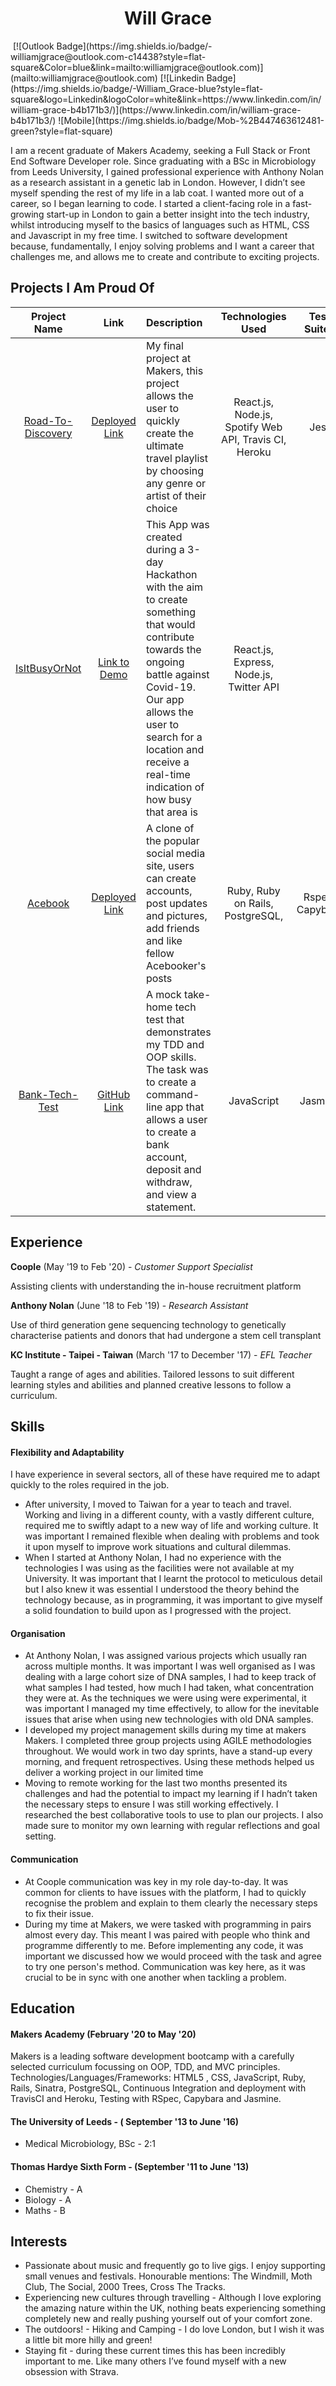 
<h1 align="center">
Will Grace
</h1>
<img align="center">
 [![Outlook Badge](https://img.shields.io/badge/-williamjgrace@outlook.com-c14438?style=flat-square&Color=blue&link=mailto:williamjgrace@outlook.com)](mailto:williamjgrace@outlook.com)
 </img>
[![Linkedin Badge](https://img.shields.io/badge/-William_Grace-blue?style=flat-square&logo=Linkedin&logoColor=white&link=https://www.linkedin.com/in/william-grace-b4b171b3/)](https://www.linkedin.com/in/william-grace-b4b171b3/) 
![Mobile](https://img.shields.io/badge/Mob-%2B447463612481-green?style=flat-square)

I am a recent graduate of Makers Academy, seeking a Full Stack or Front End Software Developer role.
Since graduating with a BSc in Microbiology from Leeds University, I gained professional experience with Anthony Nolan as a research assistant in a genetic lab in London. However, I didn’t see myself spending the rest of my life in a lab coat. I wanted more out of a career, so I began learning to code. I started a client-facing role in a fast-growing start-up in London to gain a better insight into the tech industry, whilst introducing myself to the basics of languages such as HTML, CSS and Javascript in my free time.
I switched to software development because, fundamentally, I enjoy solving problems and I want a career that challenges me, and allows me to create and contribute to exciting projects. 

## Projects I Am Proud Of

|      Project Name    |                   Link |                                                                                 Description                                                                                                   |       Technologies <br> Used       |   Test Suites   |
|:------------------:|:--------:|:----------------------------------------------------------------------------------------------------------------------------------------------------------------------------------------------------------------|:----------------------------------:|:---------------:|
| [Road-To-Discovery](https://github.com/Team-react/Playlist_App) | [Deployed Link](https://road-to-discovery.herokuapp.com/) | My final project at Makers, this project allows the user to quickly create the ultimate travel playlist by choosing any genre or artist of their choice                                         | React.js, Node.js, Spotify Web API, Travis CI, Heroku |       Jest      |
[IsItBusyOrNot](https://github.com/Peter2-71828/IsItBusyOrNot) | [Link to Demo](https://drive.google.com/file/d/1VVLjeefBzXYA03ihA3r-ujpe_W6j4nFq/view) | This App was created during a 3-day Hackathon with the aim to create something that would contribute towards the ongoing battle against Covid-19. Our app allows the user to search for a location and receive a real-time indication of how busy that area is | React.js, Express, Node.js, Twitter API ||
| [Acebook](https://github.com/Untitled-Team-Acebook/acebook-Untitled-Team)         | [Deployed Link](https://acebook-untitled-team.herokuapp.com/) |A clone of the popular social media site, users can create accounts, post updates and pictures, add friends and like fellow Acebooker's posts                                                                    |  Ruby, Ruby on Rails, PostgreSQL,  | Rspec, Capybara |
|[ Bank-Tech-Test ](https://github.com/WilliamJGrace/bank-tech-test)         | [GitHub Link](https://github.com/WilliamJGrace/bank-tech-test) | A mock take-home tech test that demonstrates my TDD and OOP skills. The task was to create a command-line app that allows a user to create a bank account, deposit and withdraw, and view a statement.|      JavaScript    |       Jasmine    |

## Experience
**Coople** (May '19 to Feb '20)  -
*Customer Support Specialist*

Assisting clients with understanding the in-house recruitment platform

**Anthony Nolan** (June '18 to Feb '19) -
*Research Assistant*

Use of third generation gene sequencing technology to genetically characterise patients and donors that had undergone a stem cell transplant

**KC Institute - Taipei - Taiwan** (March '17 to December '17) - 
*EFL Teacher*

Taught a range of ages and abilities. Tailored lessons to suit different learning styles and abilities and planned creative lessons to follow a curriculum.
## Skills
#### Flexibility and Adaptability
I have experience in several sectors, all of these have required me to adapt quickly to the roles required in the job.
* After university, I moved to Taiwan for a year to teach and travel. Working and living in a different county, with a vastly different culture, required me to swiftly adapt to a new way of life and working culture. It was important I remained flexible when dealing with problems and took it upon myself to improve work situations and cultural dilemmas.
* When I started at Anthony Nolan, I had no experience with the technologies I was using as the facilities were not available at my University. It was important that I learnt the protocol to meticulous detail but I also knew it was essential I understood the theory behind the technology because, as in programming, it was important to give myself a solid foundation to build upon as I progressed with the project.
#### Organisation
* At Anthony Nolan, I was assigned various projects which usually ran across multiple months. It was important I was well organised as I was dealing with a large cohort size of DNA samples, I had to keep track of what samples I had tested, how much I had taken, what concentration they were at. As the techniques we were using were experimental, it was important I managed my time effectively, to allow for the inevitable issues that arise when using new technologies with old DNA samples.
* I developed my project management skills during my time at makers Makers. I completed three group projects using AGILE methodologies throughout.
We would work in two day sprints, have a stand-up every morning, and frequent retrospectives.  Using these methods helped us deliver a working project in our limited time
* Moving to remote working for the last two months presented its challenges and had the potential to impact my learning if I hadn’t taken the necessary steps to ensure I was still working effectively. I researched the best collaborative tools to use to plan our projects. I also made sure to monitor my own learning with regular reflections and goal setting.
#### Communication
* At Coople communication was key in my role day-to-day. It was common for clients to have issues with the platform, I had to quickly recognise the problem and explain to them clearly the necessary steps to fix their issue.
* During my time at Makers, we were tasked with programming in pairs almost every day. This meant I was paired with people who think and programme differently to me. Before implementing any code, it was important we discussed how we would proceed with the task and agree to try one person's method. Communication was key here, as it was crucial to be in sync with one another when tackling a problem.


## Education
#### Makers Academy (February '20 to May '20)
Makers is a leading software development bootcamp with a carefully selected curriculum focussing on OOP, TDD, and MVC principles.
Technologies/Languages/Frameworks: HTML5 , CSS, JavaScript, Ruby, Rails, Sinatra, PostgreSQL, Continuous Integration and deployment with TravisCI and Heroku, Testing with RSpec, Capybara and Jasmine.
#### The University of Leeds - ( September '13 to June '16)
- Medical Microbiology, BSc - 2:1
#### Thomas Hardye Sixth Form - (September '11 to June '13)
* Chemistry - A
* Biology - A
* Maths - B
## Interests
* Passionate about music and frequently go to live gigs. I enjoy supporting small venues and festivals. Honourable mentions: The Windmill, Moth Club, The Social, 2000 Trees, Cross The Tracks. 
* Experiencing new cultures through travelling - Although I love exploring the amazing nature within the UK, nothing beats experiencing something completely new and really pushing yourself out of your comfort zone.
* The outdoors! - Hiking and Camping - I do love London, but I wish it was a little bit more hilly and green!
* Staying fit - during these current times this has been incredibly important to me. Like many others I’ve found myself with a new obsession with Strava.
 
 

